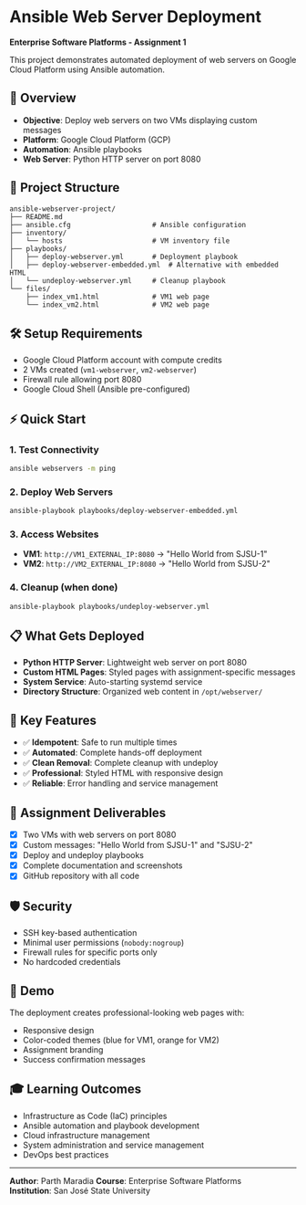 # Ansible Web Server Deployment

**Enterprise Software Platforms - Assignment 1**

This project demonstrates automated deployment of web servers on Google Cloud Platform using Ansible automation.

## 🚀 Overview

- **Objective**: Deploy web servers on two VMs displaying custom messages
- **Platform**: Google Cloud Platform (GCP)
- **Automation**: Ansible playbooks
- **Web Server**: Python HTTP server on port 8080

## 📁 Project Structure

```
ansible-webserver-project/
├── README.md
├── ansible.cfg                    # Ansible configuration
├── inventory/
│   └── hosts                      # VM inventory file
├── playbooks/
│   ├── deploy-webserver.yml       # Deployment playbook
│   ├── deploy-webserver-embedded.yml  # Alternative with embedded HTML
│   └── undeploy-webserver.yml     # Cleanup playbook
└── files/
    ├── index_vm1.html             # VM1 web page
    └── index_vm2.html             # VM2 web page
```

## 🛠️ Setup Requirements

- Google Cloud Platform account with compute credits
- 2 VMs created (`vm1-webserver`, `vm2-webserver`)
- Firewall rule allowing port 8080
- Google Cloud Shell (Ansible pre-configured)

## ⚡ Quick Start

### 1. Test Connectivity
```bash
ansible webservers -m ping
```

### 2. Deploy Web Servers
```bash
ansible-playbook playbooks/deploy-webserver-embedded.yml
```

### 3. Access Websites
- **VM1**: `http://VM1_EXTERNAL_IP:8080` → "Hello World from SJSU-1"
- **VM2**: `http://VM2_EXTERNAL_IP:8080` → "Hello World from SJSU-2"

### 4. Cleanup (when done)
```bash
ansible-playbook playbooks/undeploy-webserver.yml
```

## 📋 What Gets Deployed

- **Python HTTP Server**: Lightweight web server on port 8080
- **Custom HTML Pages**: Styled pages with assignment-specific messages
- **System Service**: Auto-starting systemd service
- **Directory Structure**: Organized web content in `/opt/webserver/`

## 🔧 Key Features

- ✅ **Idempotent**: Safe to run multiple times
- ✅ **Automated**: Complete hands-off deployment
- ✅ **Clean Removal**: Complete cleanup with undeploy
- ✅ **Professional**: Styled HTML with responsive design
- ✅ **Reliable**: Error handling and service management

## 🎯 Assignment Deliverables

- [x] Two VMs with web servers on port 8080
- [x] Custom messages: "Hello World from SJSU-1" and "SJSU-2"
- [x] Deploy and undeploy playbooks
- [x] Complete documentation and screenshots
- [x] GitHub repository with all code

## 🛡️ Security

- SSH key-based authentication
- Minimal user permissions (`nobody:nogroup`)
- Firewall rules for specific ports only
- No hardcoded credentials

## 📸 Demo

The deployment creates professional-looking web pages with:
- Responsive design
- Color-coded themes (blue for VM1, orange for VM2)
- Assignment branding
- Success confirmation messages

## 🎓 Learning Outcomes

- Infrastructure as Code (IaC) principles
- Ansible automation and playbook development
- Cloud infrastructure management
- System administration and service management
- DevOps best practices

---

**Author**: Parth Maradia 
**Course**: Enterprise Software Platforms  
**Institution**: San José State University
